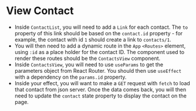 # View Contact

- Inside `ContactList`, you will need to add a `Link` for each contact. The `to` property of this link should be based on the `contact.id` property - for example, the contact with id `1` should create a link to `contacts/1`.
- You will then need to add a dynamic route in the `App` `<Routes>` element, using `:id` as a place holder for the contact ID. The component used to render these routes should be the `ContactsView` component.
- Inside `ContactsView`, you will need to use `useParams` to get the parameters object from React Router. You should then use `useEffect` with a dependency on the `params.id` property.
- Inside your effect, you will want to make a `GET` request with `fetch` to load that contact from json server. Once the data comes back, you will then need to update the `contact` state property to display the contact on the page.
